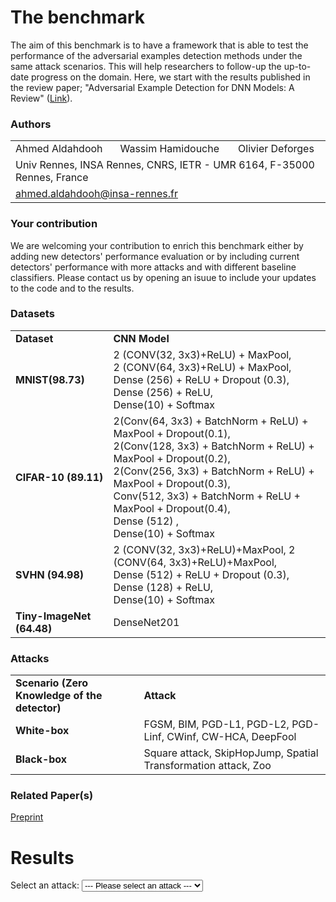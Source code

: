 <script src="https://code.jquery.com/jquery-3.5.1.js"></script>
<link rel="stylesheet" type="text/css" href="https://cdn.datatables.net/1.10.24/css/jquery.dataTables.min.css"/>
<script type="text/javascript" src="https://cdn.datatables.net/1.10.24/js/jquery.dataTables.min.js"></script>


# The benchmark
The aim of this benchmark is to have a framework that is able to test the performance of the adversarial examples detection methods under the same attack scenarios. This will help researchers to follow-up the up-to-date progress on the domain. Here, we start with the results published in the review paper; "Adversarial Example Detection for DNN Models: A Review" ([Link](X)). 


### Authors
<p align="center">
  <table>
      <tr>
        <td>Ahmed Aldahdooh</td>
        <td>Wassim Hamidouche</td>
        <td>Olivier Deforges</td>
      </tr>
      <tr>
        <td colspan="3">Univ Rennes, INSA Rennes, CNRS, IETR - UMR 6164, F-35000 Rennes, France</td>
      </tr>
      <tr>
        <td colspan="3"><a href = "mailto:ahmed.aldahdooh@insa-rennes.fr">ahmed.aldahdooh@insa-rennes.fr</a></td>
      </tr>
  </table>
</p>


### Your contribution
We are welcoming your contribution to enrich this benchmark either by adding new detectors' performance evaluation or by including current detectors' performance with more attacks and with different baseline classifiers. Please contact us by opening an isuue to include your updates to the code and to the results.

### Datasets
<table border="0">
  <tbody>
    <tr>
      <td><strong>Dataset</strong></td>
      <td><strong>CNN Model</strong></td>
    </tr>
    <tr>
      <td><strong>MNIST(98.73)</strong></td>
      <td>2 (CONV(32, 3x3)+ReLU) + MaxPool,<br>
          2 (CONV(64, 3x3)+ReLU) + MaxPool,<br>
          Dense (256) + ReLU + Dropout (0.3), Dense (256) + ReLU,<br>
          Dense(10) + Softmax
      </td>
    </tr>
    <tr>
      <td><strong>CIFAR-10 (89.11)</strong></td>
       <td>2(Conv(64, 3x3) + BatchNorm + ReLU) + MaxPool + Dropout(0.1),<br>
         2(Conv(128, 3x3) + BatchNorm + ReLU) + MaxPool + Dropout(0.2),<br>
         2(Conv(256, 3x3) + BatchNorm + ReLU) + MaxPool + Dropout(0.3),<br>
         Conv(512, 3x3) + BatchNorm + ReLU + MaxPool + Dropout(0.4),<br>
         Dense (512) ,<br>
         Dense(10) + Softmax
      </td>
    </tr>
    <tr>
      <td><strong>SVHN (94.98)</strong></td>
      <td>2 (CONV(32, 3x3)+ReLU)+MaxPool, 2 (CONV(64, 3x3)+ReLU)+MaxPool,<br>
        Dense (512) + ReLU + Dropout (0.3), Dense (128) + ReLU,<br>
        Dense(10) + Softmax
      </td>
    </tr>
    <tr>
      <td><strong>Tiny-ImageNet (64.48)</strong></td>
      <td>DenseNet201</td>
    </tr>
  </tbody>
</table>


### Attacks
<table border="0">
  <tbody>
    <tr>
      <td><strong>Scenario (Zero Knowledge of the detector)</strong></td>
      <td><strong>Attack</strong></td>
    </tr>
    <tr>
      <td><strong>White-box</strong></td>
      <td>FGSM, BIM, PGD-L1, PGD-L2, PGD-Linf, CWinf, CW-HCA, DeepFool</td>
    </tr>
    <tr>
      <td><strong>Black-box</strong></td>
      <td>Square attack, SkipHopJump, Spatial Transformation attack, Zoo</td>
    </tr>
  </tbody>
</table>

### Related Paper(s)
[Preprint](X)


# Results

<label for="attacks-select">Select an attack:</label>
<select name="attacks" id="attacks-select">
    <option value="item0">--- Please select an attack ---</option>
    <option value="fgsm1">FGSM(8)</option>
    <option value="fgsm2">FGSM(16)</option>
    <option value="fgsm3">FGSM(32)</option>
    <option value="fgsm4">FGSM(64)</option>
    <option value="fgsm5">FGSM(80)</option>
    <option value="bim1">BIM(8)</option>
    <option value="bim2">BIM(16)</option>
    <option value="bim3">BIM(32)</option>
    <option value="bim4">BIM(64)</option>
    <option value="bim5">BIM(80)</option>
    <option value="pgd11">PGD-L1(5)</option>
    <option value="pgd12">PGD-L1(10)</option>
    <option value="pgd13">PGD-L1(15)</option>
    <option value="pgd14">PGD-L1(20)</option>
    <option value="pgd15">PGD-L1(25)</option>
    <option value="pgd21">PGD-L2(0.25)</option>
    <option value="pgd22">PGD-L2(0.3125)</option>
    <option value="pgd23">PGD-L2(0.5)</option>
    <option value="pgd24">PGD-L2(1.0)</option>
    <option value="pgd25">PGD-L2(1.5)</option>
    <option value="pgd26">PGD-L2(2.0)</option>
    <option value="pgdi1">PGD-Linf(8)</option>
    <option value="pgdi2">PGD-Linf(16)</option>
    <option value="pgdi3">PGD-Linf(32)</option>
    <option value="pgdi4">PGD-Linf(64)</option>
    <option value="cwi">CW-Linf</option>
    <option value="hca1">CW-HCA(8)</option>
    <option value="hca2">CW-HCA(16)</option>
    <option value="hca3">CW-HCA(80)</option>
    <option value="hca4">CW-HCA(128)</option>
    <option value="df">DeepFool</option>
    <option value="sa">SquareAttack</option>
    <option value="hop">HopSkipJumpAttack</option>
    <option value="sta">SpatialTransformationAttack</option>
</select>

<div id="tables">
</div>  

<script>
  $(document).ready(function() {
    $("#attacks-select").change(function() {
      var val = $(this).val();
      if (val == "fgsm1") {
        $("#tables").html("<hr><p><strong>CIFAR</strong></p><hr> <table id='' class='display compact' style='width:100%'> <thead> <tr> <th rowspan='2'>Detector</th> <th rowspan='2'>Category</th> <th colspan='2'>Model 1</th> </tr> <tr> <th>DR</th> <th>FPR</th> </tr> </thead> <tbody> <td>KD+BU</td><td>Supervised</td><td>35.03</td><td>7.3</td></tr><tr><td>LID</td><td>Supervised</td><td>53</td><td>3.84</td></tr><tr><td>NSS</td><td>Supervised</td><td>87.59</td><td>6.56</td></tr><tr><td>FS</td><td>Unsupervised</td><td>29.33</td><td>5.07</td></tr><tr><td>MagNet</td><td>Unsupervised</td><td>0.72</td><td>0.77</td></tr><tr><td>DNR</td><td>Unsupervised</td><td>32.09</td><td>10.01</td></tr><tr><td>SFAD</td><td>Unsupervised</td><td>67.94</td><td>10.9</td></tr><tr><td>NIC</td><td>Unsupervised</td><td>43.64</td><td>10.08</td></tr> </tbody> </table> <hr><p><strong>SVHN</strong></p><hr> <table id='' class='display compact' style='width:100%'> <thead> <tr> <th rowspan='2'>Detector</th> <th rowspan='2'>Category</th> <th colspan='2'>Model 1</th> </tr> <tr> <th>DR</th> <th>FPR</th> </tr> </thead> <tbody> <tr><td>KD+BU</td><td>Supervised</td><td>46.75</td><td>10.02</td></tr><tr><td>LID</td><td>Supervised</td><td>72.18</td><td>7.37</td></tr><tr><td>NSS</td><td>Supervised</td><td>98.95</td><td>0.54</td></tr><tr><td>FS</td><td>Unsupervised</td><td>47.5</td><td>5.1</td></tr><tr><td>MagNet</td><td>Unsupervised</td><td>8.57</td><td>0.49</td></tr><tr><td>DNR</td><td>Unsupervised</td><td>45.45</td><td>10</td></tr><tr><td>SFAD</td><td>Unsupervised</td><td>81.26</td><td>11.02</td></tr><tr><td>NIC</td><td>Unsupervised</td><td>67.35</td><td>9.99</td></tr> </tbody> </table> <hr><p><strong>Tiny-ImageNet</strong></p><hr><table id='' class='display compact' style='width:100%'> <thead> <tr> <th rowspan='2'>Detector</th> <th rowspan='2'>Category</th> <th colspan='2'>Model 1</th> </tr> <tr> <th>DR</th> <th>FPR</th> </tr> </thead> <tr><td>KD+BU</td><td>Supervised</td><td>4.76</td><td>1.64</td></tr><tr><td>LID</td><td>Supervised</td><td>0</td><td>0</td></tr><tr><td>NSS</td><td>Supervised</td><td>83.71</td><td>21.81</td></tr><tr><td>FS</td><td>Unsupervised</td><td>23.04</td><td>5.33</td></tr><tr><td>MagNet</td><td>Unsupervised</td><td>0.56</td><td>0.9</td></tr><tr><td>DNR</td><td>Unsupervised</td><td>-</td><td>-</td></tr><tr><td>SFAD</td><td>Unsupervised</td><td>50.08</td><td>16.38</td></tr><tr><td>NIC</td><td>Unsupervised</td><td>100</td><td>10.09</td></tr> <tbody> </tbody> </table>");
      } 
      else if (val == "fgsm2") {
        $("#tables").html("<hr><p><strong>CIFAR</strong></p><hr> <table id='' class='display compact' style='width:100%'> <thead> <tr> <th rowspan='2'>Detector</th> <th rowspan='2'>Category</th> <th colspan='2'>Model 1</th> </tr> <tr> <th>DR</th> <th>FPR</th> </tr> </thead> <tbody> <tr><td>KD+BU</td><td>Supervised</td><td>33.23</td><td>4.5</td></tr><tr><td>LID</td><td>Supervised</td><td>81.23</td><td>1.44</td></tr><tr><td>NSS</td><td>Supervised</td><td>99.94</td><td>6.56</td></tr><tr><td>FS</td><td>Unsupervised</td><td>35.34</td><td>5.07</td></tr><tr><td>MagNet</td><td>Unsupervised</td><td>3.11</td><td>0.77</td></tr><tr><td>DNR</td><td>Unsupervised</td><td>31.35</td><td>10.01</td></tr><tr><td>SFAD</td><td>Unsupervised</td><td>79.9</td><td>10.9</td></tr><tr><td>NIC</td><td>Unsupervised</td><td>58.48</td><td>10.08</td></tr> </tbody> </table> <hr><p><strong>SVHN</strong></p><hr> <table id='' class='display compact' style='width:100%'> <thead> <tr> <th rowspan='2'>Detector</th> <th rowspan='2'>Category</th> <th colspan='2'>Model 1</th> </tr> <tr> <th>DR</th> <th>FPR</th> </tr> </thead> <tbody> <tr><td>KD+BU</td><td>Supervised</td><td>44.3</td><td>9.28</td></tr><tr><td>LID</td><td>Supervised</td><td>89.79</td><td>3.47</td></tr><tr><td>NSS</td><td>Supervised</td><td>99.85</td><td>0.54</td></tr><tr><td>FS</td><td>Unsupervised</td><td>51.88</td><td>5.1</td></tr><tr><td>MagNet</td><td>Unsupervised</td><td>18.75</td><td>0.49</td></tr><tr><td>DNR</td><td>Unsupervised</td><td>50.63</td><td>10</td></tr><tr><td>SFAD</td><td>Unsupervised</td><td>88.57</td><td>11.02</td></tr><tr><td>NIC</td><td>Unsupervised</td><td>59.86</td><td>9.99</td></tr> </tbody> </table> <hr><p><strong>Tiny-ImageNet</strong></p><hr><table id='' class='display compact' style='width:100%'> <thead> <tr> <th rowspan='2'>Detector</th> <th rowspan='2'>Category</th> <th colspan='2'>Model 1</th> </tr> <tr> <th>DR</th> <th>FPR</th> </tr> </thead> <tbody> <tr><td>KD+BU</td><td>Supervised</td><td>0</td><td>0</td></tr><tr><td>LID</td><td>Supervised</td><td>27.89</td><td>6.52</td></tr><tr><td>NSS</td><td>Supervised</td><td>97.01</td><td>21.81</td></tr><tr><td>FS</td><td>Unsupervised</td><td>23.88</td><td>5.33</td></tr><tr><td>MagNet</td><td>Unsupervised</td><td>1.16</td><td>0.9</td></tr><tr><td>DNR</td><td>Unsupervised</td><td>-</td><td>-</td></tr><tr><td>SFAD</td><td>Unsupervised</td><td>57.74</td><td>16.38</td></tr><tr><td>NIC</td><td>Unsupervised</td><td>100</td><td>10.09</td></tr> </tbody> </table>");
      } 
      else if (val == "fgsm3") {
        $("#tables").html("<hr><p><strong>MNIST</strong></p><hr><table id='' class='display compact' style='width:100%'> <thead> <tr> <th rowspan='2'>Detector</th> <th rowspan='2'>Category</th> <th colspan='2'>Model 1</th> </tr> <tr> <th>DR</th> <th>FPR</th> </tr> </thead> <tbody> <tr><td>KD+BU</td><td>Supervised</td><td>85.54</td><td>3.46</td></tr><tr><td>LID</td><td>Supervised</td><td>81.66</td><td>1.41</td></tr><tr><td>NSS</td><td>Supervised</td><td>100</td><td>0</td></tr><tr><td>FS</td><td>Unsupervised</td><td>97.8</td><td>5.27</td></tr><tr><td>MagNet</td><td>Unsupervised</td><td>100</td><td>0.2</td></tr><tr><td>DNR</td><td>Unsupervised</td><td>59.28</td><td>10.01</td></tr><tr><td>SFAD</td><td>Unsupervised</td><td>97.76</td><td>10.79</td></tr><tr><td>NIC</td><td>Unsupervised</td><td>100</td><td>10.12</td></tr> </tbody> </table> <hr><p><strong>CIFAR</strong></p><hr> <table id='' class='display compact' style='width:100%'> <thead> <tr> <th rowspan='2'>Detector</th> <th rowspan='2'>Category</th> <th colspan='2'>Model 1</th> </tr> <tr> <th>DR</th> <th>FPR</th> </tr> </thead> <tbody> <tr><td>KD+BU</td><td>Supervised</td><td>0.08</td><td>0.04</td></tr><tr><td>LID</td><td>Supervised</td><td>94.23</td><td>0.11</td></tr><tr><td>NSS</td><td>Supervised</td><td>99.67</td><td>6.56</td></tr><tr><td>FS</td><td>Unsupervised</td><td>32.83</td><td>5.07</td></tr><tr><td>MagNet</td><td>Unsupervised</td><td>100</td><td>0.77</td></tr><tr><td>DNR</td><td>Unsupervised</td><td>27.24</td><td>10.01</td></tr><tr><td>SFAD</td><td>Unsupervised</td><td>92.58</td><td>10.9</td></tr><tr><td>NIC</td><td>Unsupervised</td><td>87.32</td><td>10.08</td></tr> </tbody> </table>");
      }
      else if (val == "fgsm4") {
        $("#tables").html("<hr><p><strong>MNIST</strong></p><hr><table id='' class='display compact' style='width:100%'> <thead> <tr> <th rowspan='2'>Detector</th> <th rowspan='2'>Category</th> <th colspan='2'>Model 1</th> </tr> <tr> <th>DR</th> <th>FPR</th> </tr> </thead> <tbody> <tr><td>KD+BU</td><td>Supervised</td><td>53.8</td><td>0.64</td></tr><tr><td>LID</td><td>Supervised</td><td>77.09</td><td>0.07</td></tr><tr><td>NSS</td><td>Supervised</td><td>100</td><td>0</td></tr><tr><td>FS</td><td>Unsupervised</td><td>98.06</td><td>5.27</td></tr><tr><td>MagNet</td><td>Unsupervised</td><td>100</td><td>0.2</td></tr><tr><td>DNR</td><td>Unsupervised</td><td>87.81</td><td>10.01</td></tr><tr><td>SFAD</td><td>Unsupervised</td><td>98.74</td><td>10.79</td></tr><tr><td>NIC</td><td>Unsupervised</td><td>100</td><td>10.12</td></tr> </tbody> </table>");
      }
      else if (val == "fgsm5") {
        $("#tables").html("<hr><p><strong>MNIST</strong></p><hr><table id='' class='display compact' style='width:100%'> <thead> <tr> <th rowspan='2'>Detector</th> <th rowspan='2'>Category</th> <th colspan='2'>Model 1</th> </tr> <tr> <th>DR</th> <th>FPR</th> </tr> </thead>  <tbody> <tr><td>KD+BU</td><td>Supervised</td><td>49.03</td><td>0.17</td></tr><tr><td>LID</td><td>Supervised</td><td>73.64</td><td>0.07</td></tr><tr><td>NSS</td><td>Supervised</td><td>100</td><td>0</td></tr><tr><td>FS</td><td>Unsupervised</td><td>98.02</td><td>5.27</td></tr><tr><td>MagNet</td><td>Unsupervised</td><td>100</td><td>0.2</td></tr><tr><td>DNR</td><td>Unsupervised</td><td>91.91</td><td>10.01</td></tr><tr><td>SFAD</td><td>Unsupervised</td><td>99.47</td><td>10.79</td></tr><tr><td>NIC</td><td>Unsupervised</td><td>100</td><td>10.12</td></tr> </tbody> </table>");
      }
      else if (val == "bim1") {
        $("#tables").html("<p><strong>CIFAR</strong></p><hr> <table id='' class='display compact' style='width:100%'> <thead> <tr> <th rowspan='2'>Detector</th> <th rowspan='2'>Category</th> <th colspan='2'>Model 1</th> </tr> <tr> <th>DR</th> <th>FPR</th> </tr> </thead> <tbody> <tr><td>KD+BU</td><td>Supervised</td><td>84.47</td><td>2.18</td></tr><tr><td>LID</td><td>Supervised</td><td>88.05</td><td>3.65</td></tr><tr><td>NSS</td><td>Supervised</td><td>52.16</td><td>6.56</td></tr><tr><td>FS</td><td>Unsupervised</td><td>8.74</td><td>5.07</td></tr><tr><td>MagNet</td><td>Unsupervised</td><td>0.56</td><td>0.77</td></tr><tr><td>DNR</td><td>Unsupervised</td><td>4.27</td><td>10.01</td></tr><tr><td>SFAD</td><td>Unsupervised</td><td>18.12</td><td>10.9</td></tr><tr><td>NIC</td><td>Unsupervised</td><td>99.95</td><td>10.08</td></tr> </tbody> </table> <hr><p><strong>SVHN</strong></p><hr> <table id='' class='display compact' style='width:100%'> <thead> <tr> <th rowspan='2'>Detector</th> <th rowspan='2'>Category</th> <th colspan='2'>Model 1</th> </tr> <tr> <th>DR</th> <th>FPR</th> </tr> </thead> <tbody> <tr><td>KD+BU</td><td>Supervised</td><td>49.49</td><td>11.01</td></tr><tr><td>LID</td><td>Supervised</td><td>52.38</td><td>11.01</td></tr><tr><td>NSS</td><td>Supervised</td><td>92.08</td><td>0.54</td></tr><tr><td>FS</td><td>Unsupervised</td><td>11.71</td><td>5.1</td></tr><tr><td>MagNet</td><td>Unsupervised</td><td>54.29</td><td>0.49</td></tr><tr><td>DNR</td><td>Unsupervised</td><td>24.8</td><td>10</td></tr><tr><td>SFAD</td><td>Unsupervised</td><td>26.07</td><td>11.02</td></tr><tr><td>NIC</td><td>Unsupervised</td><td>92.91</td><td>9.99</td></tr> </tbody> </table> <hr><p><strong>Tiny-ImageNet</strong></p><hr><table id='' class='display compact' style='width:100%'> <thead> <tr> <th rowspan='2'>Detector</th> <th rowspan='2'>Category</th> <th colspan='2'>Model 1</th> </tr> <tr> <th>DR</th> <th>FPR</th> </tr> </thead> <tbody> <tr><td>KD+BU</td><td>Supervised</td><td>56.43</td><td>9.75</td></tr><tr><td>LID</td><td>Supervised</td><td>65.74</td><td>9.29</td></tr><tr><td>NSS</td><td>Supervised</td><td>33.13</td><td>21.81</td></tr><tr><td>FS</td><td>Unsupervised</td><td>9.14</td><td>5.33</td></tr><tr><td>MagNet</td><td>Unsupervised</td><td>0.65</td><td>0.9</td></tr><tr><td>DNR</td><td>Unsupervised</td><td>-</td><td>-</td></tr><tr><td>SFAD</td><td>Unsupervised</td><td>9.23</td><td>16.38</td></tr><tr><td>NIC</td><td>Unsupervised</td><td>100</td><td>10.09</td></tr> </tbody> </table>");
      }
      else if (val == "bim2") {
        $("#tables").html("<hr><p><strong>MNIST</strong></p><hr><table id='' class='display compact' style='width:100%'> <thead> <tr> <th rowspan='2'>Detector</th> <th rowspan='2'>Category</th> <th colspan='2'>Model 1</th> </tr> <tr> <th>DR</th> <th>FPR</th> </tr> </thead> <tr> <td>KD+BU</td> <td>Supervised</td> <td>85.54</td> <td>3.46</td> </tr> <tbody> </tbody> </table> <hr><p><strong>CIFAR</strong></p><hr> <table id='' class='display compact' style='width:100%'> <thead> <tr> <th rowspan='2'>Detector</th> <th rowspan='2'>Category</th> <th colspan='2'>Model 1</th> </tr> <tr> <th>DR</th> <th>FPR</th> </tr> </thead> <tbody> <tr> <td>KD+BU</td> <td>Supervised</td> <td>85.54</td> <td>3.46</td> </tr> </tbody> </table> <hr><p><strong>SVHN</strong></p><hr> <table id='' class='display compact' style='width:100%'> <thead> <tr> <th rowspan='2'>Detector</th> <th rowspan='2'>Category</th> <th colspan='2'>Model 1</th> </tr> <tr> <th>DR</th> <th>FPR</th> </tr> </thead> <tbody> <tr> <td>KD+BU</td> <td>Supervised</td><td>85.54</td> <td>3.46</td> </tr> </tbody> </table> <hr><p><strong>Tiny-ImageNet</strong></p><hr><table id='' class='display compact' style='width:100%'> <thead> <tr> <th rowspan='2'>Detector</th> <th rowspan='2'>Category</th> <th colspan='2'>Model 1</th> </tr> <tr> <th>DR</th> <th>FPR</th> </tr> </thead> <tr> <td>KD+BU</td> <td>Supervised</td> <td>85.54</td> <td>3.46</td> </tr> <tbody> </tbody> </table>");
      }
      else if (val == "bim3") {
        $("#tables").html("<hr><p><strong>MNIST</strong></p><hr><table id='' class='display compact' style='width:100%'> <thead> <tr> <th rowspan='2'>Detector</th> <th rowspan='2'>Category</th> <th colspan='2'>Model 1</th> </tr> <tr> <th>DR</th> <th>FPR</th> </tr> </thead> <tr> <td>KD+BU</td> <td>Supervised</td> <td>85.54</td> <td>3.46</td> </tr> <tbody> </tbody> </table> <hr><p><strong>CIFAR</strong></p><hr> <table id='' class='display compact' style='width:100%'> <thead> <tr> <th rowspan='2'>Detector</th> <th rowspan='2'>Category</th> <th colspan='2'>Model 1</th> </tr> <tr> <th>DR</th> <th>FPR</th> </tr> </thead> <tbody> <tr> <td>KD+BU</td> <td>Supervised</td> <td>85.54</td> <td>3.46</td> </tr> </tbody> </table> <hr><p><strong>SVHN</strong></p><hr> <table id='' class='display compact' style='width:100%'> <thead> <tr> <th rowspan='2'>Detector</th> <th rowspan='2'>Category</th> <th colspan='2'>Model 1</th> </tr> <tr> <th>DR</th> <th>FPR</th> </tr> </thead> <tbody> <tr> <td>KD+BU</td> <td>Supervised</td><td>85.54</td> <td>3.46</td> </tr> </tbody> </table> <hr><p><strong>Tiny-ImageNet</strong></p><hr><table id='' class='display compact' style='width:100%'> <thead> <tr> <th rowspan='2'>Detector</th> <th rowspan='2'>Category</th> <th colspan='2'>Model 1</th> </tr> <tr> <th>DR</th> <th>FPR</th> </tr> </thead> <tr> <td>KD+BU</td> <td>Supervised</td> <td>85.54</td> <td>3.46</td> </tr> <tbody> </tbody> </table>");
      }
      else if (val == "bim4") {
        $("#tables").html("<hr><p><strong>MNIST</strong></p><hr><table id='' class='display compact' style='width:100%'> <thead> <tr> <th rowspan='2'>Detector</th> <th rowspan='2'>Category</th> <th colspan='2'>Model 1</th> </tr> <tr> <th>DR</th> <th>FPR</th> </tr> </thead> <tr> <td>KD+BU</td> <td>Supervised</td> <td>85.54</td> <td>3.46</td> </tr> <tbody> </tbody> </table> <hr><p><strong>CIFAR</strong></p><hr> <table id='' class='display compact' style='width:100%'> <thead> <tr> <th rowspan='2'>Detector</th> <th rowspan='2'>Category</th> <th colspan='2'>Model 1</th> </tr> <tr> <th>DR</th> <th>FPR</th> </tr> </thead> <tbody> <tr> <td>KD+BU</td> <td>Supervised</td> <td>85.54</td> <td>3.46</td> </tr> </tbody> </table> <hr><p><strong>SVHN</strong></p><hr> <table id='' class='display compact' style='width:100%'> <thead> <tr> <th rowspan='2'>Detector</th> <th rowspan='2'>Category</th> <th colspan='2'>Model 1</th> </tr> <tr> <th>DR</th> <th>FPR</th> </tr> </thead> <tbody> <tr> <td>KD+BU</td> <td>Supervised</td><td>85.54</td> <td>3.46</td> </tr> </tbody> </table> <hr><p><strong>Tiny-ImageNet</strong></p><hr><table id='' class='display compact' style='width:100%'> <thead> <tr> <th rowspan='2'>Detector</th> <th rowspan='2'>Category</th> <th colspan='2'>Model 1</th> </tr> <tr> <th>DR</th> <th>FPR</th> </tr> </thead> <tr> <td>KD+BU</td> <td>Supervised</td> <td>85.54</td> <td>3.46</td> </tr> <tbody> </tbody> </table>");
      }
      else if (val == "bim5") {
        $("#tables").html("<hr><p><strong>MNIST</strong></p><hr><table id='' class='display compact' style='width:100%'> <thead> <tr> <th rowspan='2'>Detector</th> <th rowspan='2'>Category</th> <th colspan='2'>Model 1</th> </tr> <tr> <th>DR</th> <th>FPR</th> </tr> </thead> <tr> <td>KD+BU</td> <td>Supervised</td> <td>85.54</td> <td>3.46</td> </tr> <tbody> </tbody> </table> <hr><p><strong>CIFAR</strong></p><hr> <table id='' class='display compact' style='width:100%'> <thead> <tr> <th rowspan='2'>Detector</th> <th rowspan='2'>Category</th> <th colspan='2'>Model 1</th> </tr> <tr> <th>DR</th> <th>FPR</th> </tr> </thead> <tbody> <tr> <td>KD+BU</td> <td>Supervised</td> <td>85.54</td> <td>3.46</td> </tr> </tbody> </table> <hr><p><strong>SVHN</strong></p><hr> <table id='' class='display compact' style='width:100%'> <thead> <tr> <th rowspan='2'>Detector</th> <th rowspan='2'>Category</th> <th colspan='2'>Model 1</th> </tr> <tr> <th>DR</th> <th>FPR</th> </tr> </thead> <tbody> <tr> <td>KD+BU</td> <td>Supervised</td><td>85.54</td> <td>3.46</td> </tr> </tbody> </table> <hr><p><strong>Tiny-ImageNet</strong></p><hr><table id='' class='display compact' style='width:100%'> <thead> <tr> <th rowspan='2'>Detector</th> <th rowspan='2'>Category</th> <th colspan='2'>Model 1</th> </tr> <tr> <th>DR</th> <th>FPR</th> </tr> </thead> <tr> <td>KD+BU</td> <td>Supervised</td> <td>85.54</td> <td>3.46</td> </tr> <tbody> </tbody> </table>");
      }
      else if (val == "pgd11") {
        $("#tables").html("<hr><p><strong>MNIST</strong></p><hr><table id='' class='display compact' style='width:100%'> <thead> <tr> <th rowspan='2'>Detector</th> <th rowspan='2'>Category</th> <th colspan='2'>Model 1</th> </tr> <tr> <th>DR</th> <th>FPR</th> </tr> </thead> <tr> <td>KD+BU</td> <td>Supervised</td> <td>85.54</td> <td>3.46</td> </tr> <tbody> </tbody> </table> <hr><p><strong>CIFAR</strong></p><hr> <table id='' class='display compact' style='width:100%'> <thead> <tr> <th rowspan='2'>Detector</th> <th rowspan='2'>Category</th> <th colspan='2'>Model 1</th> </tr> <tr> <th>DR</th> <th>FPR</th> </tr> </thead> <tbody> <tr> <td>KD+BU</td> <td>Supervised</td> <td>85.54</td> <td>3.46</td> </tr> </tbody> </table> <hr><p><strong>SVHN</strong></p><hr> <table id='' class='display compact' style='width:100%'> <thead> <tr> <th rowspan='2'>Detector</th> <th rowspan='2'>Category</th> <th colspan='2'>Model 1</th> </tr> <tr> <th>DR</th> <th>FPR</th> </tr> </thead> <tbody> <tr> <td>KD+BU</td> <td>Supervised</td><td>85.54</td> <td>3.46</td> </tr> </tbody> </table> <hr><p><strong>Tiny-ImageNet</strong></p><hr><table id='' class='display compact' style='width:100%'> <thead> <tr> <th rowspan='2'>Detector</th> <th rowspan='2'>Category</th> <th colspan='2'>Model 1</th> </tr> <tr> <th>DR</th> <th>FPR</th> </tr> </thead> <tr> <td>KD+BU</td> <td>Supervised</td> <td>85.54</td> <td>3.46</td> </tr> <tbody> </tbody> </table>");
      }
      else if (val == "pgd12") {
        $("#tables").html("<hr><p><strong>MNIST</strong></p><hr><table id='' class='display compact' style='width:100%'> <thead> <tr> <th rowspan='2'>Detector</th> <th rowspan='2'>Category</th> <th colspan='2'>Model 1</th> </tr> <tr> <th>DR</th> <th>FPR</th> </tr> </thead> <tr> <td>KD+BU</td> <td>Supervised</td> <td>85.54</td> <td>3.46</td> </tr> <tbody> </tbody> </table> <hr><p><strong>CIFAR</strong></p><hr> <table id='' class='display compact' style='width:100%'> <thead> <tr> <th rowspan='2'>Detector</th> <th rowspan='2'>Category</th> <th colspan='2'>Model 1</th> </tr> <tr> <th>DR</th> <th>FPR</th> </tr> </thead> <tbody> <tr> <td>KD+BU</td> <td>Supervised</td> <td>85.54</td> <td>3.46</td> </tr> </tbody> </table> <hr><p><strong>SVHN</strong></p><hr> <table id='' class='display compact' style='width:100%'> <thead> <tr> <th rowspan='2'>Detector</th> <th rowspan='2'>Category</th> <th colspan='2'>Model 1</th> </tr> <tr> <th>DR</th> <th>FPR</th> </tr> </thead> <tbody> <tr> <td>KD+BU</td> <td>Supervised</td><td>85.54</td> <td>3.46</td> </tr> </tbody> </table> <hr><p><strong>Tiny-ImageNet</strong></p><hr><table id='' class='display compact' style='width:100%'> <thead> <tr> <th rowspan='2'>Detector</th> <th rowspan='2'>Category</th> <th colspan='2'>Model 1</th> </tr> <tr> <th>DR</th> <th>FPR</th> </tr> </thead> <tr> <td>KD+BU</td> <td>Supervised</td> <td>85.54</td> <td>3.46</td> </tr> <tbody> </tbody> </table>");
      }
      else if (val == "pgd13") {
        $("#tables").html("<hr><p><strong>MNIST</strong></p><hr><table id='' class='display compact' style='width:100%'> <thead> <tr> <th rowspan='2'>Detector</th> <th rowspan='2'>Category</th> <th colspan='2'>Model 1</th> </tr> <tr> <th>DR</th> <th>FPR</th> </tr> </thead> <tr> <td>KD+BU</td> <td>Supervised</td> <td>85.54</td> <td>3.46</td> </tr> <tbody> </tbody> </table> <hr><p><strong>CIFAR</strong></p><hr> <table id='' class='display compact' style='width:100%'> <thead> <tr> <th rowspan='2'>Detector</th> <th rowspan='2'>Category</th> <th colspan='2'>Model 1</th> </tr> <tr> <th>DR</th> <th>FPR</th> </tr> </thead> <tbody> <tr> <td>KD+BU</td> <td>Supervised</td> <td>85.54</td> <td>3.46</td> </tr> </tbody> </table> <hr><p><strong>SVHN</strong></p><hr> <table id='' class='display compact' style='width:100%'> <thead> <tr> <th rowspan='2'>Detector</th> <th rowspan='2'>Category</th> <th colspan='2'>Model 1</th> </tr> <tr> <th>DR</th> <th>FPR</th> </tr> </thead> <tbody> <tr> <td>KD+BU</td> <td>Supervised</td><td>85.54</td> <td>3.46</td> </tr> </tbody> </table> <hr><p><strong>Tiny-ImageNet</strong></p><hr><table id='' class='display compact' style='width:100%'> <thead> <tr> <th rowspan='2'>Detector</th> <th rowspan='2'>Category</th> <th colspan='2'>Model 1</th> </tr> <tr> <th>DR</th> <th>FPR</th> </tr> </thead> <tr> <td>KD+BU</td> <td>Supervised</td> <td>85.54</td> <td>3.46</td> </tr> <tbody> </tbody> </table>");
      }
      else if (val == "pgd14") {
        $("#tables").html("<hr><p><strong>MNIST</strong></p><hr><table id='' class='display compact' style='width:100%'> <thead> <tr> <th rowspan='2'>Detector</th> <th rowspan='2'>Category</th> <th colspan='2'>Model 1</th> </tr> <tr> <th>DR</th> <th>FPR</th> </tr> </thead> <tr> <td>KD+BU</td> <td>Supervised</td> <td>85.54</td> <td>3.46</td> </tr> <tbody> </tbody> </table> <hr><p><strong>CIFAR</strong></p><hr> <table id='' class='display compact' style='width:100%'> <thead> <tr> <th rowspan='2'>Detector</th> <th rowspan='2'>Category</th> <th colspan='2'>Model 1</th> </tr> <tr> <th>DR</th> <th>FPR</th> </tr> </thead> <tbody> <tr> <td>KD+BU</td> <td>Supervised</td> <td>85.54</td> <td>3.46</td> </tr> </tbody> </table> <hr><p><strong>SVHN</strong></p><hr> <table id='' class='display compact' style='width:100%'> <thead> <tr> <th rowspan='2'>Detector</th> <th rowspan='2'>Category</th> <th colspan='2'>Model 1</th> </tr> <tr> <th>DR</th> <th>FPR</th> </tr> </thead> <tbody> <tr> <td>KD+BU</td> <td>Supervised</td><td>85.54</td> <td>3.46</td> </tr> </tbody> </table> <hr><p><strong>Tiny-ImageNet</strong></p><hr><table id='' class='display compact' style='width:100%'> <thead> <tr> <th rowspan='2'>Detector</th> <th rowspan='2'>Category</th> <th colspan='2'>Model 1</th> </tr> <tr> <th>DR</th> <th>FPR</th> </tr> </thead> <tr> <td>KD+BU</td> <td>Supervised</td> <td>85.54</td> <td>3.46</td> </tr> <tbody> </tbody> </table>");
      }
      else if (val == "pgd15") {
        $("#tables").html("<hr><p><strong>MNIST</strong></p><hr><table id='' class='display compact' style='width:100%'> <thead> <tr> <th rowspan='2'>Detector</th> <th rowspan='2'>Category</th> <th colspan='2'>Model 1</th> </tr> <tr> <th>DR</th> <th>FPR</th> </tr> </thead> <tr> <td>KD+BU</td> <td>Supervised</td> <td>85.54</td> <td>3.46</td> </tr> <tbody> </tbody> </table> <hr><p><strong>CIFAR</strong></p><hr> <table id='' class='display compact' style='width:100%'> <thead> <tr> <th rowspan='2'>Detector</th> <th rowspan='2'>Category</th> <th colspan='2'>Model 1</th> </tr> <tr> <th>DR</th> <th>FPR</th> </tr> </thead> <tbody> <tr> <td>KD+BU</td> <td>Supervised</td> <td>85.54</td> <td>3.46</td> </tr> </tbody> </table> <hr><p><strong>SVHN</strong></p><hr> <table id='' class='display compact' style='width:100%'> <thead> <tr> <th rowspan='2'>Detector</th> <th rowspan='2'>Category</th> <th colspan='2'>Model 1</th> </tr> <tr> <th>DR</th> <th>FPR</th> </tr> </thead> <tbody> <tr> <td>KD+BU</td> <td>Supervised</td><td>85.54</td> <td>3.46</td> </tr> </tbody> </table> <hr><p><strong>Tiny-ImageNet</strong></p><hr><table id='' class='display compact' style='width:100%'> <thead> <tr> <th rowspan='2'>Detector</th> <th rowspan='2'>Category</th> <th colspan='2'>Model 1</th> </tr> <tr> <th>DR</th> <th>FPR</th> </tr> </thead> <tr> <td>KD+BU</td> <td>Supervised</td> <td>85.54</td> <td>3.46</td> </tr> <tbody> </tbody> </table>");
      }
      else if (val == "pgd21") {
        $("#tables").html("<hr><p><strong>MNIST</strong></p><hr><table id='' class='display compact' style='width:100%'> <thead> <tr> <th rowspan='2'>Detector</th> <th rowspan='2'>Category</th> <th colspan='2'>Model 1</th> </tr> <tr> <th>DR</th> <th>FPR</th> </tr> </thead> <tr> <td>KD+BU</td> <td>Supervised</td> <td>85.54</td> <td>3.46</td> </tr> <tbody> </tbody> </table> <hr><p><strong>CIFAR</strong></p><hr> <table id='' class='display compact' style='width:100%'> <thead> <tr> <th rowspan='2'>Detector</th> <th rowspan='2'>Category</th> <th colspan='2'>Model 1</th> </tr> <tr> <th>DR</th> <th>FPR</th> </tr> </thead> <tbody> <tr> <td>KD+BU</td> <td>Supervised</td> <td>85.54</td> <td>3.46</td> </tr> </tbody> </table> <hr><p><strong>SVHN</strong></p><hr> <table id='' class='display compact' style='width:100%'> <thead> <tr> <th rowspan='2'>Detector</th> <th rowspan='2'>Category</th> <th colspan='2'>Model 1</th> </tr> <tr> <th>DR</th> <th>FPR</th> </tr> </thead> <tbody> <tr> <td>KD+BU</td> <td>Supervised</td><td>85.54</td> <td>3.46</td> </tr> </tbody> </table> <hr><p><strong>Tiny-ImageNet</strong></p><hr><table id='' class='display compact' style='width:100%'> <thead> <tr> <th rowspan='2'>Detector</th> <th rowspan='2'>Category</th> <th colspan='2'>Model 1</th> </tr> <tr> <th>DR</th> <th>FPR</th> </tr> </thead> <tr> <td>KD+BU</td> <td>Supervised</td> <td>85.54</td> <td>3.46</td> </tr> <tbody> </tbody> </table>");
      }
      else if (val == "pgd22") {
        $("#tables").html("<hr><p><strong>MNIST</strong></p><hr><table id='' class='display compact' style='width:100%'> <thead> <tr> <th rowspan='2'>Detector</th> <th rowspan='2'>Category</th> <th colspan='2'>Model 1</th> </tr> <tr> <th>DR</th> <th>FPR</th> </tr> </thead> <tr> <td>KD+BU</td> <td>Supervised</td> <td>85.54</td> <td>3.46</td> </tr> <tbody> </tbody> </table> <hr><p><strong>CIFAR</strong></p><hr> <table id='' class='display compact' style='width:100%'> <thead> <tr> <th rowspan='2'>Detector</th> <th rowspan='2'>Category</th> <th colspan='2'>Model 1</th> </tr> <tr> <th>DR</th> <th>FPR</th> </tr> </thead> <tbody> <tr> <td>KD+BU</td> <td>Supervised</td> <td>85.54</td> <td>3.46</td> </tr> </tbody> </table> <hr><p><strong>SVHN</strong></p><hr> <table id='' class='display compact' style='width:100%'> <thead> <tr> <th rowspan='2'>Detector</th> <th rowspan='2'>Category</th> <th colspan='2'>Model 1</th> </tr> <tr> <th>DR</th> <th>FPR</th> </tr> </thead> <tbody> <tr> <td>KD+BU</td> <td>Supervised</td><td>85.54</td> <td>3.46</td> </tr> </tbody> </table> <hr><p><strong>Tiny-ImageNet</strong></p><hr><table id='' class='display compact' style='width:100%'> <thead> <tr> <th rowspan='2'>Detector</th> <th rowspan='2'>Category</th> <th colspan='2'>Model 1</th> </tr> <tr> <th>DR</th> <th>FPR</th> </tr> </thead> <tr> <td>KD+BU</td> <td>Supervised</td> <td>85.54</td> <td>3.46</td> </tr> <tbody> </tbody> </table>");
      }
      else if (val == "pgd23") {
        $("#tables").html("<hr><p><strong>MNIST</strong></p><hr><table id='' class='display compact' style='width:100%'> <thead> <tr> <th rowspan='2'>Detector</th> <th rowspan='2'>Category</th> <th colspan='2'>Model 1</th> </tr> <tr> <th>DR</th> <th>FPR</th> </tr> </thead> <tr> <td>KD+BU</td> <td>Supervised</td> <td>85.54</td> <td>3.46</td> </tr> <tbody> </tbody> </table> <hr><p><strong>CIFAR</strong></p><hr> <table id='' class='display compact' style='width:100%'> <thead> <tr> <th rowspan='2'>Detector</th> <th rowspan='2'>Category</th> <th colspan='2'>Model 1</th> </tr> <tr> <th>DR</th> <th>FPR</th> </tr> </thead> <tbody> <tr> <td>KD+BU</td> <td>Supervised</td> <td>85.54</td> <td>3.46</td> </tr> </tbody> </table> <hr><p><strong>SVHN</strong></p><hr> <table id='' class='display compact' style='width:100%'> <thead> <tr> <th rowspan='2'>Detector</th> <th rowspan='2'>Category</th> <th colspan='2'>Model 1</th> </tr> <tr> <th>DR</th> <th>FPR</th> </tr> </thead> <tbody> <tr> <td>KD+BU</td> <td>Supervised</td><td>85.54</td> <td>3.46</td> </tr> </tbody> </table> <hr><p><strong>Tiny-ImageNet</strong></p><hr><table id='' class='display compact' style='width:100%'> <thead> <tr> <th rowspan='2'>Detector</th> <th rowspan='2'>Category</th> <th colspan='2'>Model 1</th> </tr> <tr> <th>DR</th> <th>FPR</th> </tr> </thead> <tr> <td>KD+BU</td> <td>Supervised</td> <td>85.54</td> <td>3.46</td> </tr> <tbody> </tbody> </table>");
      }
      else if (val == "pgd24") {
        $("#tables").html("<hr><p><strong>MNIST</strong></p><hr><table id='' class='display compact' style='width:100%'> <thead> <tr> <th rowspan='2'>Detector</th> <th rowspan='2'>Category</th> <th colspan='2'>Model 1</th> </tr> <tr> <th>DR</th> <th>FPR</th> </tr> </thead> <tr> <td>KD+BU</td> <td>Supervised</td> <td>85.54</td> <td>3.46</td> </tr> <tbody> </tbody> </table> <hr><p><strong>CIFAR</strong></p><hr> <table id='' class='display compact' style='width:100%'> <thead> <tr> <th rowspan='2'>Detector</th> <th rowspan='2'>Category</th> <th colspan='2'>Model 1</th> </tr> <tr> <th>DR</th> <th>FPR</th> </tr> </thead> <tbody> <tr> <td>KD+BU</td> <td>Supervised</td> <td>85.54</td> <td>3.46</td> </tr> </tbody> </table> <hr><p><strong>SVHN</strong></p><hr> <table id='' class='display compact' style='width:100%'> <thead> <tr> <th rowspan='2'>Detector</th> <th rowspan='2'>Category</th> <th colspan='2'>Model 1</th> </tr> <tr> <th>DR</th> <th>FPR</th> </tr> </thead> <tbody> <tr> <td>KD+BU</td> <td>Supervised</td><td>85.54</td> <td>3.46</td> </tr> </tbody> </table> <hr><p><strong>Tiny-ImageNet</strong></p><hr><table id='' class='display compact' style='width:100%'> <thead> <tr> <th rowspan='2'>Detector</th> <th rowspan='2'>Category</th> <th colspan='2'>Model 1</th> </tr> <tr> <th>DR</th> <th>FPR</th> </tr> </thead> <tr> <td>KD+BU</td> <td>Supervised</td> <td>85.54</td> <td>3.46</td> </tr> <tbody> </tbody> </table>");
      }
      else if (val == "pgd25") {
        $("#tables").html("<hr><p><strong>MNIST</strong></p><hr><table id='' class='display compact' style='width:100%'> <thead> <tr> <th rowspan='2'>Detector</th> <th rowspan='2'>Category</th> <th colspan='2'>Model 1</th> </tr> <tr> <th>DR</th> <th>FPR</th> </tr> </thead> <tr> <td>KD+BU</td> <td>Supervised</td> <td>85.54</td> <td>3.46</td> </tr> <tbody> </tbody> </table> <hr><p><strong>CIFAR</strong></p><hr> <table id='' class='display compact' style='width:100%'> <thead> <tr> <th rowspan='2'>Detector</th> <th rowspan='2'>Category</th> <th colspan='2'>Model 1</th> </tr> <tr> <th>DR</th> <th>FPR</th> </tr> </thead> <tbody> <tr> <td>KD+BU</td> <td>Supervised</td> <td>85.54</td> <td>3.46</td> </tr> </tbody> </table> <hr><p><strong>SVHN</strong></p><hr> <table id='' class='display compact' style='width:100%'> <thead> <tr> <th rowspan='2'>Detector</th> <th rowspan='2'>Category</th> <th colspan='2'>Model 1</th> </tr> <tr> <th>DR</th> <th>FPR</th> </tr> </thead> <tbody> <tr> <td>KD+BU</td> <td>Supervised</td><td>85.54</td> <td>3.46</td> </tr> </tbody> </table> <hr><p><strong>Tiny-ImageNet</strong></p><hr><table id='' class='display compact' style='width:100%'> <thead> <tr> <th rowspan='2'>Detector</th> <th rowspan='2'>Category</th> <th colspan='2'>Model 1</th> </tr> <tr> <th>DR</th> <th>FPR</th> </tr> </thead> <tr> <td>KD+BU</td> <td>Supervised</td> <td>85.54</td> <td>3.46</td> </tr> <tbody> </tbody> </table>");
      }
      else if (val == "pgd26") {
        $("#tables").html("<hr><p><strong>MNIST</strong></p><hr><table id='' class='display compact' style='width:100%'> <thead> <tr> <th rowspan='2'>Detector</th> <th rowspan='2'>Category</th> <th colspan='2'>Model 1</th> </tr> <tr> <th>DR</th> <th>FPR</th> </tr> </thead> <tr> <td>KD+BU</td> <td>Supervised</td> <td>85.54</td> <td>3.46</td> </tr> <tbody> </tbody> </table> <hr><p><strong>CIFAR</strong></p><hr> <table id='' class='display compact' style='width:100%'> <thead> <tr> <th rowspan='2'>Detector</th> <th rowspan='2'>Category</th> <th colspan='2'>Model 1</th> </tr> <tr> <th>DR</th> <th>FPR</th> </tr> </thead> <tbody> <tr> <td>KD+BU</td> <td>Supervised</td> <td>85.54</td> <td>3.46</td> </tr> </tbody> </table> <hr><p><strong>SVHN</strong></p><hr> <table id='' class='display compact' style='width:100%'> <thead> <tr> <th rowspan='2'>Detector</th> <th rowspan='2'>Category</th> <th colspan='2'>Model 1</th> </tr> <tr> <th>DR</th> <th>FPR</th> </tr> </thead> <tbody> <tr> <td>KD+BU</td> <td>Supervised</td><td>85.54</td> <td>3.46</td> </tr> </tbody> </table> <hr><p><strong>Tiny-ImageNet</strong></p><hr><table id='' class='display compact' style='width:100%'> <thead> <tr> <th rowspan='2'>Detector</th> <th rowspan='2'>Category</th> <th colspan='2'>Model 1</th> </tr> <tr> <th>DR</th> <th>FPR</th> </tr> </thead> <tr> <td>KD+BU</td> <td>Supervised</td> <td>85.54</td> <td>3.46</td> </tr> <tbody> </tbody> </table>");
      }
      else if (val == "pgdi1") {
        $("#tables").html("<hr><p><strong>MNIST</strong></p><hr><table id='' class='display compact' style='width:100%'> <thead> <tr> <th rowspan='2'>Detector</th> <th rowspan='2'>Category</th> <th colspan='2'>Model 1</th> </tr> <tr> <th>DR</th> <th>FPR</th> </tr> </thead> <tr> <td>KD+BU</td> <td>Supervised</td> <td>85.54</td> <td>3.46</td> </tr> <tbody> </tbody> </table> <hr><p><strong>CIFAR</strong></p><hr> <table id='' class='display compact' style='width:100%'> <thead> <tr> <th rowspan='2'>Detector</th> <th rowspan='2'>Category</th> <th colspan='2'>Model 1</th> </tr> <tr> <th>DR</th> <th>FPR</th> </tr> </thead> <tbody> <tr> <td>KD+BU</td> <td>Supervised</td> <td>85.54</td> <td>3.46</td> </tr> </tbody> </table> <hr><p><strong>SVHN</strong></p><hr> <table id='' class='display compact' style='width:100%'> <thead> <tr> <th rowspan='2'>Detector</th> <th rowspan='2'>Category</th> <th colspan='2'>Model 1</th> </tr> <tr> <th>DR</th> <th>FPR</th> </tr> </thead> <tbody> <tr> <td>KD+BU</td> <td>Supervised</td><td>85.54</td> <td>3.46</td> </tr> </tbody> </table> <hr><p><strong>Tiny-ImageNet</strong></p><hr><table id='' class='display compact' style='width:100%'> <thead> <tr> <th rowspan='2'>Detector</th> <th rowspan='2'>Category</th> <th colspan='2'>Model 1</th> </tr> <tr> <th>DR</th> <th>FPR</th> </tr> </thead> <tr> <td>KD+BU</td> <td>Supervised</td> <td>85.54</td> <td>3.46</td> </tr> <tbody> </tbody> </table>");
      }
      else if (val == "pgdi2") {
        $("#tables").html("<hr><p><strong>MNIST</strong></p><hr><table id='' class='display compact' style='width:100%'> <thead> <tr> <th rowspan='2'>Detector</th> <th rowspan='2'>Category</th> <th colspan='2'>Model 1</th> </tr> <tr> <th>DR</th> <th>FPR</th> </tr> </thead> <tr> <td>KD+BU</td> <td>Supervised</td> <td>85.54</td> <td>3.46</td> </tr> <tbody> </tbody> </table> <hr><p><strong>CIFAR</strong></p><hr> <table id='' class='display compact' style='width:100%'> <thead> <tr> <th rowspan='2'>Detector</th> <th rowspan='2'>Category</th> <th colspan='2'>Model 1</th> </tr> <tr> <th>DR</th> <th>FPR</th> </tr> </thead> <tbody> <tr> <td>KD+BU</td> <td>Supervised</td> <td>85.54</td> <td>3.46</td> </tr> </tbody> </table> <hr><p><strong>SVHN</strong></p><hr> <table id='' class='display compact' style='width:100%'> <thead> <tr> <th rowspan='2'>Detector</th> <th rowspan='2'>Category</th> <th colspan='2'>Model 1</th> </tr> <tr> <th>DR</th> <th>FPR</th> </tr> </thead> <tbody> <tr> <td>KD+BU</td> <td>Supervised</td><td>85.54</td> <td>3.46</td> </tr> </tbody> </table> <hr><p><strong>Tiny-ImageNet</strong></p><hr><table id='' class='display compact' style='width:100%'> <thead> <tr> <th rowspan='2'>Detector</th> <th rowspan='2'>Category</th> <th colspan='2'>Model 1</th> </tr> <tr> <th>DR</th> <th>FPR</th> </tr> </thead> <tr> <td>KD+BU</td> <td>Supervised</td> <td>85.54</td> <td>3.46</td> </tr> <tbody> </tbody> </table>");
      }
      else if (val == "pgdi3") {
        $("#tables").html("<hr><p><strong>MNIST</strong></p><hr><table id='' class='display compact' style='width:100%'> <thead> <tr> <th rowspan='2'>Detector</th> <th rowspan='2'>Category</th> <th colspan='2'>Model 1</th> </tr> <tr> <th>DR</th> <th>FPR</th> </tr> </thead> <tr> <td>KD+BU</td> <td>Supervised</td> <td>85.54</td> <td>3.46</td> </tr> <tbody> </tbody> </table> <hr><p><strong>CIFAR</strong></p><hr> <table id='' class='display compact' style='width:100%'> <thead> <tr> <th rowspan='2'>Detector</th> <th rowspan='2'>Category</th> <th colspan='2'>Model 1</th> </tr> <tr> <th>DR</th> <th>FPR</th> </tr> </thead> <tbody> <tr> <td>KD+BU</td> <td>Supervised</td> <td>85.54</td> <td>3.46</td> </tr> </tbody> </table> <hr><p><strong>SVHN</strong></p><hr> <table id='' class='display compact' style='width:100%'> <thead> <tr> <th rowspan='2'>Detector</th> <th rowspan='2'>Category</th> <th colspan='2'>Model 1</th> </tr> <tr> <th>DR</th> <th>FPR</th> </tr> </thead> <tbody> <tr> <td>KD+BU</td> <td>Supervised</td><td>85.54</td> <td>3.46</td> </tr> </tbody> </table> <hr><p><strong>Tiny-ImageNet</strong></p><hr><table id='' class='display compact' style='width:100%'> <thead> <tr> <th rowspan='2'>Detector</th> <th rowspan='2'>Category</th> <th colspan='2'>Model 1</th> </tr> <tr> <th>DR</th> <th>FPR</th> </tr> </thead> <tr> <td>KD+BU</td> <td>Supervised</td> <td>85.54</td> <td>3.46</td> </tr> <tbody> </tbody> </table>");
      }
      else if (val == "pgdi4") {
        $("#tables").html("<hr><p><strong>MNIST</strong></p><hr><table id='' class='display compact' style='width:100%'> <thead> <tr> <th rowspan='2'>Detector</th> <th rowspan='2'>Category</th> <th colspan='2'>Model 1</th> </tr> <tr> <th>DR</th> <th>FPR</th> </tr> </thead> <tr> <td>KD+BU</td> <td>Supervised</td> <td>85.54</td> <td>3.46</td> </tr> <tbody> </tbody> </table> <hr><p><strong>CIFAR</strong></p><hr> <table id='' class='display compact' style='width:100%'> <thead> <tr> <th rowspan='2'>Detector</th> <th rowspan='2'>Category</th> <th colspan='2'>Model 1</th> </tr> <tr> <th>DR</th> <th>FPR</th> </tr> </thead> <tbody> <tr> <td>KD+BU</td> <td>Supervised</td> <td>85.54</td> <td>3.46</td> </tr> </tbody> </table> <hr><p><strong>SVHN</strong></p><hr> <table id='' class='display compact' style='width:100%'> <thead> <tr> <th rowspan='2'>Detector</th> <th rowspan='2'>Category</th> <th colspan='2'>Model 1</th> </tr> <tr> <th>DR</th> <th>FPR</th> </tr> </thead> <tbody> <tr> <td>KD+BU</td> <td>Supervised</td><td>85.54</td> <td>3.46</td> </tr> </tbody> </table> <hr><p><strong>Tiny-ImageNet</strong></p><hr><table id='' class='display compact' style='width:100%'> <thead> <tr> <th rowspan='2'>Detector</th> <th rowspan='2'>Category</th> <th colspan='2'>Model 1</th> </tr> <tr> <th>DR</th> <th>FPR</th> </tr> </thead> <tr> <td>KD+BU</td> <td>Supervised</td> <td>85.54</td> <td>3.46</td> </tr> <tbody> </tbody> </table>");
      }
      else if (val == "cwi") {
        $("#tables").html("<hr><p><strong>MNIST</strong></p><hr><table id='' class='display compact' style='width:100%'> <thead> <tr> <th rowspan='2'>Detector</th> <th rowspan='2'>Category</th> <th colspan='2'>Model 1</th> </tr> <tr> <th>DR</th> <th>FPR</th> </tr> </thead> <tr> <td>KD+BU</td> <td>Supervised</td> <td>85.54</td> <td>3.46</td> </tr> <tbody> </tbody> </table> <hr><p><strong>CIFAR</strong></p><hr> <table id='' class='display compact' style='width:100%'> <thead> <tr> <th rowspan='2'>Detector</th> <th rowspan='2'>Category</th> <th colspan='2'>Model 1</th> </tr> <tr> <th>DR</th> <th>FPR</th> </tr> </thead> <tbody> <tr> <td>KD+BU</td> <td>Supervised</td> <td>85.54</td> <td>3.46</td> </tr> </tbody> </table> <hr><p><strong>SVHN</strong></p><hr> <table id='' class='display compact' style='width:100%'> <thead> <tr> <th rowspan='2'>Detector</th> <th rowspan='2'>Category</th> <th colspan='2'>Model 1</th> </tr> <tr> <th>DR</th> <th>FPR</th> </tr> </thead> <tbody> <tr> <td>KD+BU</td> <td>Supervised</td><td>85.54</td> <td>3.46</td> </tr> </tbody> </table> <hr><p><strong>Tiny-ImageNet</strong></p><hr><table id='' class='display compact' style='width:100%'> <thead> <tr> <th rowspan='2'>Detector</th> <th rowspan='2'>Category</th> <th colspan='2'>Model 1</th> </tr> <tr> <th>DR</th> <th>FPR</th> </tr> </thead> <tr> <td>KD+BU</td> <td>Supervised</td> <td>85.54</td> <td>3.46</td> </tr> <tbody> </tbody> </table>");
      }
      else if (val == "hca1") {
        $("#tables").html("<hr><p><strong>MNIST</strong></p><hr><table id='' class='display compact' style='width:100%'> <thead> <tr> <th rowspan='2'>Detector</th> <th rowspan='2'>Category</th> <th colspan='2'>Model 1</th> </tr> <tr> <th>DR</th> <th>FPR</th> </tr> </thead> <tr> <td>KD+BU</td> <td>Supervised</td> <td>85.54</td> <td>3.46</td> </tr> <tbody> </tbody> </table> <hr><p><strong>CIFAR</strong></p><hr> <table id='' class='display compact' style='width:100%'> <thead> <tr> <th rowspan='2'>Detector</th> <th rowspan='2'>Category</th> <th colspan='2'>Model 1</th> </tr> <tr> <th>DR</th> <th>FPR</th> </tr> </thead> <tbody> <tr> <td>KD+BU</td> <td>Supervised</td> <td>85.54</td> <td>3.46</td> </tr> </tbody> </table> <hr><p><strong>SVHN</strong></p><hr> <table id='' class='display compact' style='width:100%'> <thead> <tr> <th rowspan='2'>Detector</th> <th rowspan='2'>Category</th> <th colspan='2'>Model 1</th> </tr> <tr> <th>DR</th> <th>FPR</th> </tr> </thead> <tbody> <tr> <td>KD+BU</td> <td>Supervised</td><td>85.54</td> <td>3.46</td> </tr> </tbody> </table> <hr><p><strong>Tiny-ImageNet</strong></p><hr><table id='' class='display compact' style='width:100%'> <thead> <tr> <th rowspan='2'>Detector</th> <th rowspan='2'>Category</th> <th colspan='2'>Model 1</th> </tr> <tr> <th>DR</th> <th>FPR</th> </tr> </thead> <tr> <td>KD+BU</td> <td>Supervised</td> <td>85.54</td> <td>3.46</td> </tr> <tbody> </tbody> </table>");
      }
      else if (val == "hca2") {
        $("#tables").html("<hr><p><strong>MNIST</strong></p><hr><table id='' class='display compact' style='width:100%'> <thead> <tr> <th rowspan='2'>Detector</th> <th rowspan='2'>Category</th> <th colspan='2'>Model 1</th> </tr> <tr> <th>DR</th> <th>FPR</th> </tr> </thead> <tr> <td>KD+BU</td> <td>Supervised</td> <td>85.54</td> <td>3.46</td> </tr> <tbody> </tbody> </table> <hr><p><strong>CIFAR</strong></p><hr> <table id='' class='display compact' style='width:100%'> <thead> <tr> <th rowspan='2'>Detector</th> <th rowspan='2'>Category</th> <th colspan='2'>Model 1</th> </tr> <tr> <th>DR</th> <th>FPR</th> </tr> </thead> <tbody> <tr> <td>KD+BU</td> <td>Supervised</td> <td>85.54</td> <td>3.46</td> </tr> </tbody> </table> <hr><p><strong>SVHN</strong></p><hr> <table id='' class='display compact' style='width:100%'> <thead> <tr> <th rowspan='2'>Detector</th> <th rowspan='2'>Category</th> <th colspan='2'>Model 1</th> </tr> <tr> <th>DR</th> <th>FPR</th> </tr> </thead> <tbody> <tr> <td>KD+BU</td> <td>Supervised</td><td>85.54</td> <td>3.46</td> </tr> </tbody> </table> <hr><p><strong>Tiny-ImageNet</strong></p><hr><table id='' class='display compact' style='width:100%'> <thead> <tr> <th rowspan='2'>Detector</th> <th rowspan='2'>Category</th> <th colspan='2'>Model 1</th> </tr> <tr> <th>DR</th> <th>FPR</th> </tr> </thead> <tr> <td>KD+BU</td> <td>Supervised</td> <td>85.54</td> <td>3.46</td> </tr> <tbody> </tbody> </table>");
      }
      else if (val == "hca3") {
        $("#tables").html("<hr><p><strong>MNIST</strong></p><hr><table id='' class='display compact' style='width:100%'> <thead> <tr> <th rowspan='2'>Detector</th> <th rowspan='2'>Category</th> <th colspan='2'>Model 1</th> </tr> <tr> <th>DR</th> <th>FPR</th> </tr> </thead> <tr> <td>KD+BU</td> <td>Supervised</td> <td>85.54</td> <td>3.46</td> </tr> <tbody> </tbody> </table> <hr><p><strong>CIFAR</strong></p><hr> <table id='' class='display compact' style='width:100%'> <thead> <tr> <th rowspan='2'>Detector</th> <th rowspan='2'>Category</th> <th colspan='2'>Model 1</th> </tr> <tr> <th>DR</th> <th>FPR</th> </tr> </thead> <tbody> <tr> <td>KD+BU</td> <td>Supervised</td> <td>85.54</td> <td>3.46</td> </tr> </tbody> </table> <hr><p><strong>SVHN</strong></p><hr> <table id='' class='display compact' style='width:100%'> <thead> <tr> <th rowspan='2'>Detector</th> <th rowspan='2'>Category</th> <th colspan='2'>Model 1</th> </tr> <tr> <th>DR</th> <th>FPR</th> </tr> </thead> <tbody> <tr> <td>KD+BU</td> <td>Supervised</td><td>85.54</td> <td>3.46</td> </tr> </tbody> </table> <hr><p><strong>Tiny-ImageNet</strong></p><hr><table id='' class='display compact' style='width:100%'> <thead> <tr> <th rowspan='2'>Detector</th> <th rowspan='2'>Category</th> <th colspan='2'>Model 1</th> </tr> <tr> <th>DR</th> <th>FPR</th> </tr> </thead> <tr> <td>KD+BU</td> <td>Supervised</td> <td>85.54</td> <td>3.46</td> </tr> <tbody> </tbody> </table>");
      }
      else if (val == "hca4") {
        $("#tables").html("<hr><p><strong>MNIST</strong></p><hr><table id='' class='display compact' style='width:100%'> <thead> <tr> <th rowspan='2'>Detector</th> <th rowspan='2'>Category</th> <th colspan='2'>Model 1</th> </tr> <tr> <th>DR</th> <th>FPR</th> </tr> </thead> <tr> <td>KD+BU</td> <td>Supervised</td> <td>85.54</td> <td>3.46</td> </tr> <tbody> </tbody> </table> <hr><p><strong>CIFAR</strong></p><hr> <table id='' class='display compact' style='width:100%'> <thead> <tr> <th rowspan='2'>Detector</th> <th rowspan='2'>Category</th> <th colspan='2'>Model 1</th> </tr> <tr> <th>DR</th> <th>FPR</th> </tr> </thead> <tbody> <tr> <td>KD+BU</td> <td>Supervised</td> <td>85.54</td> <td>3.46</td> </tr> </tbody> </table> <hr><p><strong>SVHN</strong></p><hr> <table id='' class='display compact' style='width:100%'> <thead> <tr> <th rowspan='2'>Detector</th> <th rowspan='2'>Category</th> <th colspan='2'>Model 1</th> </tr> <tr> <th>DR</th> <th>FPR</th> </tr> </thead> <tbody> <tr> <td>KD+BU</td> <td>Supervised</td><td>85.54</td> <td>3.46</td> </tr> </tbody> </table> <hr><p><strong>Tiny-ImageNet</strong></p><hr><table id='' class='display compact' style='width:100%'> <thead> <tr> <th rowspan='2'>Detector</th> <th rowspan='2'>Category</th> <th colspan='2'>Model 1</th> </tr> <tr> <th>DR</th> <th>FPR</th> </tr> </thead> <tr> <td>KD+BU</td> <td>Supervised</td> <td>85.54</td> <td>3.46</td> </tr> <tbody> </tbody> </table>");
      }
      else if (val == "df") {
        $("#tables").html("<hr><p><strong>MNIST</strong></p><hr><table id='' class='display compact' style='width:100%'> <thead> <tr> <th rowspan='2'>Detector</th> <th rowspan='2'>Category</th> <th colspan='2'>Model 1</th> </tr> <tr> <th>DR</th> <th>FPR</th> </tr> </thead> <tr> <td>KD+BU</td> <td>Supervised</td> <td>85.54</td> <td>3.46</td> </tr> <tbody> </tbody> </table> <hr><p><strong>CIFAR</strong></p><hr> <table id='' class='display compact' style='width:100%'> <thead> <tr> <th rowspan='2'>Detector</th> <th rowspan='2'>Category</th> <th colspan='2'>Model 1</th> </tr> <tr> <th>DR</th> <th>FPR</th> </tr> </thead> <tbody> <tr> <td>KD+BU</td> <td>Supervised</td> <td>85.54</td> <td>3.46</td> </tr> </tbody> </table> <hr><p><strong>SVHN</strong></p><hr> <table id='' class='display compact' style='width:100%'> <thead> <tr> <th rowspan='2'>Detector</th> <th rowspan='2'>Category</th> <th colspan='2'>Model 1</th> </tr> <tr> <th>DR</th> <th>FPR</th> </tr> </thead> <tbody> <tr> <td>KD+BU</td> <td>Supervised</td><td>85.54</td> <td>3.46</td> </tr> </tbody> </table> <hr><p><strong>Tiny-ImageNet</strong></p><hr><table id='' class='display compact' style='width:100%'> <thead> <tr> <th rowspan='2'>Detector</th> <th rowspan='2'>Category</th> <th colspan='2'>Model 1</th> </tr> <tr> <th>DR</th> <th>FPR</th> </tr> </thead> <tr> <td>KD+BU</td> <td>Supervised</td> <td>85.54</td> <td>3.46</td> </tr> <tbody> </tbody> </table>");
      }
      else if (val == "sq") {
        $("#tables").html("<hr><p><strong>MNIST</strong></p><hr><table id='' class='display compact' style='width:100%'> <thead> <tr> <th rowspan='2'>Detector</th> <th rowspan='2'>Category</th> <th colspan='2'>Model 1</th> </tr> <tr> <th>DR</th> <th>FPR</th> </tr> </thead> <tr> <td>KD+BU</td> <td>Supervised</td> <td>85.54</td> <td>3.46</td> </tr> <tbody> </tbody> </table> <hr><p><strong>CIFAR</strong></p><hr> <table id='' class='display compact' style='width:100%'> <thead> <tr> <th rowspan='2'>Detector</th> <th rowspan='2'>Category</th> <th colspan='2'>Model 1</th> </tr> <tr> <th>DR</th> <th>FPR</th> </tr> </thead> <tbody> <tr> <td>KD+BU</td> <td>Supervised</td> <td>85.54</td> <td>3.46</td> </tr> </tbody> </table> <hr><p><strong>SVHN</strong></p><hr> <table id='' class='display compact' style='width:100%'> <thead> <tr> <th rowspan='2'>Detector</th> <th rowspan='2'>Category</th> <th colspan='2'>Model 1</th> </tr> <tr> <th>DR</th> <th>FPR</th> </tr> </thead> <tbody> <tr> <td>KD+BU</td> <td>Supervised</td><td>85.54</td> <td>3.46</td> </tr> </tbody> </table> <hr><p><strong>Tiny-ImageNet</strong></p><hr><table id='' class='display compact' style='width:100%'> <thead> <tr> <th rowspan='2'>Detector</th> <th rowspan='2'>Category</th> <th colspan='2'>Model 1</th> </tr> <tr> <th>DR</th> <th>FPR</th> </tr> </thead> <tr> <td>KD+BU</td> <td>Supervised</td> <td>85.54</td> <td>3.46</td> </tr> <tbody> </tbody> </table>");
      }
      else if (val == "hop") {
        $("#tables").html("<hr><p><strong>MNIST</strong></p><hr><table id='' class='display compact' style='width:100%'> <thead> <tr> <th rowspan='2'>Detector</th> <th rowspan='2'>Category</th> <th colspan='2'>Model 1</th> </tr> <tr> <th>DR</th> <th>FPR</th> </tr> </thead> <tr> <td>KD+BU</td> <td>Supervised</td> <td>85.54</td> <td>3.46</td> </tr> <tbody> </tbody> </table> <hr><p><strong>CIFAR</strong></p><hr> <table id='' class='display compact' style='width:100%'> <thead> <tr> <th rowspan='2'>Detector</th> <th rowspan='2'>Category</th> <th colspan='2'>Model 1</th> </tr> <tr> <th>DR</th> <th>FPR</th> </tr> </thead> <tbody> <tr> <td>KD+BU</td> <td>Supervised</td> <td>85.54</td> <td>3.46</td> </tr> </tbody> </table> <hr><p><strong>SVHN</strong></p><hr> <table id='' class='display compact' style='width:100%'> <thead> <tr> <th rowspan='2'>Detector</th> <th rowspan='2'>Category</th> <th colspan='2'>Model 1</th> </tr> <tr> <th>DR</th> <th>FPR</th> </tr> </thead> <tbody> <tr> <td>KD+BU</td> <td>Supervised</td><td>85.54</td> <td>3.46</td> </tr> </tbody> </table> <hr><p><strong>Tiny-ImageNet</strong></p><hr><table id='' class='display compact' style='width:100%'> <thead> <tr> <th rowspan='2'>Detector</th> <th rowspan='2'>Category</th> <th colspan='2'>Model 1</th> </tr> <tr> <th>DR</th> <th>FPR</th> </tr> </thead> <tr> <td>KD+BU</td> <td>Supervised</td> <td>85.54</td> <td>3.46</td> </tr> <tbody> </tbody> </table>");
      }
      else if (val == "sta") {
        $("#tables").html("<hr><p><strong>MNIST</strong></p><hr><table id='' class='display compact' style='width:100%'> <thead> <tr> <th rowspan='2'>Detector</th> <th rowspan='2'>Category</th> <th colspan='2'>Model 1</th> </tr> <tr> <th>DR</th> <th>FPR</th> </tr> </thead> <tr> <td>KD+BU</td> <td>Supervised</td> <td>85.54</td> <td>3.46</td> </tr> <tbody> </tbody> </table> <hr><p><strong>CIFAR</strong></p><hr> <table id='' class='display compact' style='width:100%'> <thead> <tr> <th rowspan='2'>Detector</th> <th rowspan='2'>Category</th> <th colspan='2'>Model 1</th> </tr> <tr> <th>DR</th> <th>FPR</th> </tr> </thead> <tbody> <tr> <td>KD+BU</td> <td>Supervised</td> <td>85.54</td> <td>3.46</td> </tr> </tbody> </table> <hr><p><strong>SVHN</strong></p><hr> <table id='' class='display compact' style='width:100%'> <thead> <tr> <th rowspan='2'>Detector</th> <th rowspan='2'>Category</th> <th colspan='2'>Model 1</th> </tr> <tr> <th>DR</th> <th>FPR</th> </tr> </thead> <tbody> <tr> <td>KD+BU</td> <td>Supervised</td><td>85.54</td> <td>3.46</td> </tr> </tbody> </table> <hr><p><strong>Tiny-ImageNet</strong></p><hr><table id='' class='display compact' style='width:100%'> <thead> <tr> <th rowspan='2'>Detector</th> <th rowspan='2'>Category</th> <th colspan='2'>Model 1</th> </tr> <tr> <th>DR</th> <th>FPR</th> </tr> </thead> <tr> <td>KD+BU</td> <td>Supervised</td> <td>85.54</td> <td>3.46</td> </tr> <tbody> </tbody> </table>");
      }
      $(document).ready(function() {
        $('table.display').DataTable({
          "lengthMenu": [[5, 10, 25, 50, -1], [5, 10, 25, 50, "All"]]
          });
        });
    });
  });
</script>
